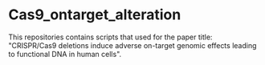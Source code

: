 # Cas9_ontarget_alteration
This repositories contains scripts that used for the paper title: "CRISPR/Cas9 deletions induce adverse on-target genomic effects leading to functional DNA in human cells".

